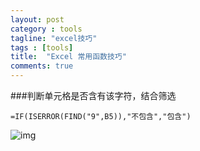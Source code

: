 ```yaml
---
layout: post
category : tools
tagline: "excel技巧"
tags : [tools]
title:  "Excel 常用函数技巧"
comments: true
---
```


###判断单元格是否含有该字符，结合筛选

	=IF(ISERROR(FIND("9",B5)),"不包含","包含")

![img](http://7xkqbu.com1.z0.glb.clouddn.com/iserror+find.jpg)

